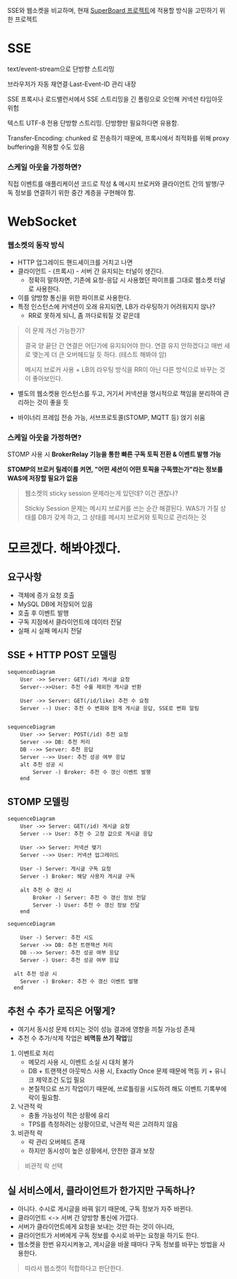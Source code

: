 SSE와 웹소켓을 비교하며, 현재 [SuperBoard 프로젝트](https://github.com/GoGradually/SuperBoard)에 적용할 방식을 고민하기 위한 프로젝트

# SSE

text/event-stream으로 단방향 스트리밍

브라우저가 자동 재연결·Last-Event-ID 관리 내장

SSE 프록시나 로드밸런서에서 SSE 스트리밍을 긴 폴링으로 오인해 커넥션 타임아웃 위험

텍스트 UTF-8 전용 단방향 스트리밍. 단방향만 필요하다면 유용함.

Transfer-Encoding: chunked 로 전송하기 때문에, 프록시에서 최적화를 위해 proxy buffering을 적용할 수도 있음

### 스케일 아웃을 가정하면?

직접 이벤트를 애플리케이션 코드로 작성 & 메시지 브로커와 클라이언트 간의 발행/구독 정보를 연결하기 위한 중간 계층을 구현해야 함.

# WebSocket
### 웹소켓의 동작 방식
- HTTP 업그레이드 핸드셰이크를 거치고 나면
- 클라이언트 - (프록시) - 서버 간 유지되는 터널이 생긴다.
  - 정확히 말하자면, 기존에 요청-응답 시 사용했던 파이프를 그대로 웹소켓 터널로 사용한다.
- 이를 양방향 통신을 위한 파이프로 사용한다.
- 특정 인스턴스에 커넥션이 오래 유지되면, LB가 라우팅하기 어려워지지 않나?
  - RR로 못하게 되니, 좀 까다로워질 것 같은데

> 이 문제 개선 가능한가?
> 
> 결국 양 끝단 간 연결은 어딘가에 유지되어야 한다. 연결 유지 안하겠다고 매번 새로 맺는게 더 큰 오버헤드일 듯 하다. (테스트 해봐야 암)
> 
> 메시지 브로커 사용 + LB의 라우팅 방식을 RR이 아닌 다른 방식으로 바꾸는 것이 좋아보인다.
- 별도의 웹소켓용 인스턴스를 두고, 거기서 커넥션을 명시적으로 책임을 분리하여 관리하는 것이 좋을 듯

- 바이너리 프레임 전송 가능, 서브프로토콜(STOMP, MQTT 등) 얹기 쉬움

### 스케일 아웃을 가정하면?

STOMP 사용 시 **BrokerRelay 기능을 통한 빠른 구독 토픽 전환 & 이벤트 발행 가능**

**STOMP의 브로커 릴레이를 켜면, "어떤 세션이 어떤 토픽을 구독했는가"라는 정보를 WAS에 저장할 필요가 없음**

> 웹소켓의 sticky session 문제라는게 있던데? 이건 괜찮나?
> 
> Stickiy Session 문제는 메시지 브로커를 쓰는 순간 해결된다. WAS가 가질 상태를 DB가 갖게 하고, 그 상태를 메시지 브로커와 토픽으로 관리하는 것

# 모르겠다. 해봐야겠다.

## 요구사항
- 객체에 증가 요청 호출
- MySQL DB에 저장되어 있음
- 호출 후 이벤트 발행
- 구독 지점에서 클라이언트에 데이터 전달
- 실패 시 실패 메시지 전달

## SSE + HTTP POST 모델링
```mermaid
sequenceDiagram
    User ->> Server: GET(/id) 게시글 요청
    Server-->>User: 추천 수를 제외한 게시글 반환
    
    User ->> Server: GET(/id/like) 추천 수 요청
    Server --) User: 추천 수 변화와 함께 게시글 응답, SSE로 변화 알림
    
```
```mermaid
sequenceDiagram
    User ->> Server: POST(/id) 추천 요청
    Server ->> DB: 추천 처리
    DB -->> Server: 추천 응답
    Server -->> User: 추천 성공 여부 응답
    alt 추천 성공 시
        Server -) Broker: 추천 수 갱신 이벤트 발행
    end
```


## STOMP 모델링

```mermaid
sequenceDiagram
    User ->> Server: GET(/id) 게시글 요청
    Server --> User: 추천 수 고정 값으로 게시글 응답

    User ->> Server: 커넥션 맺기
    Server -->> User: 커넥션 업그레이드

    User -) Server: 게시글 구독 요청
    Server -) Broker: 해당 사용자 게시글 구독

    alt 추천 수 갱신 시
        Broker -) Server: 추천 수 갱신 정보 전달
        Server -) User: 추천 수 갱신 정보 전달 
    end
```

```mermaid
sequenceDiagram
    
    User -) Server: 추천 시도
    Server ->> DB: 추천 트랜잭션 처리
    DB -->> Server: 추천 성공 여부 응답
    Server -) User: 추천 성공 여부 응답

  alt 추천 성공 시
    Server -) Broker: 추천 수 갱신 이벤트 발행
  end

```

## 추천 수 추가 로직은 어떻게?
- 여기서 동시성 문제 터지는 것이 성능 결과에 영향을 끼칠 가능성 존재
- 추천 수 추가/삭제 작업은 **비멱등 쓰기 작업**임
1. 이벤트로 처리
   - 메모리 사용 시, 이벤트 소실 시 대처 불가
   - DB + 트랜잭션 아웃박스 사용 시, Exactly Once 문제 때문에 멱등 키 + 유니크 제약조건 도입 필요
   - 본질적으로 쓰기 작업이기 때문에, 쓰로틀링을 시도하려 해도 이벤트 기록부에 락이 필요함.
2. 낙관적 락
   - 충돌 가능성이 적은 상황에 유리
   - TPS를 측정하려는 상황이므로, 낙관적 락은 고려하지 않음
3. 비관적 락
   - 락 관리 오버헤드 존재
   - 하지만 동시성이 높은 상황에서, 안전한 결과 보장

> 비관적 락 선택

## 실 서비스에서, 클라이언트가 한가지만 구독하나?
- 아니다. 수시로 게시글을 바꿔 읽기 때문에, 구독 정보가 자주 바뀐다.
- 클라이언트 <-> 서버 간 양방향 통신에 가깝다.
- 서버가 클라이언트에게 요청을 보내는 것만 하는 것이 아니라,
- 클라이언트가 서버에게 구독 정보를 수시로 바꾸는 요청을 하기도 한다.
- 웹소켓을 한번 유지시켜놓고, 게시글을 바꿀 때마다 구독 정보를 바꾸는 방법을 사용한다.


> 따라서 웹소켓이 적합하다고 판단한다.